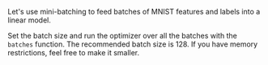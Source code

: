 Let's use mini-batching to feed batches of MNIST features and labels into a linear model.

Set the batch size and run the optimizer over all the batches with the `batches` function. The recommended batch size is 128. If you have memory restrictions, feel free to make it smaller.